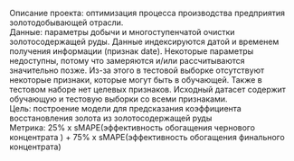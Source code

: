 Описание проекта: оптимизация процесса производства предприятия золотодобывающей отрасли.
<br>
Данные: параметры добычи и многоступенчатой очистки золотосодержащей руды. Данные индексируются датой и временем получения информации (признак date). Некоторые параметры недоступны, потому что замеряются и/или рассчитываются значительно позже. Из-за этого в тестовой выборке отсутствуют некоторые признаки, которые могут быть в обучающей. Также в тестовом наборе нет целевых признаков. Исходный датасет содержит обучающую и тестовую выборки со всеми признаками.
<br>
Цель: построение модели для предсказания коэффициента восстановления золота из золотосодержащей руды
<br>
Метрика: 25% x sMAPE(эффективность обогащения чернового концентрата ) + 75% x sMAPE(эффективность обогащения финального концентрата)
